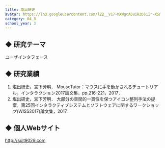```yaml
---
title: 塩出研史
avatar: https://lh3.googleusercontent.com/l22__V17-MXWgcA0uiH2D81Ir-XSmkRSAx2nwVO2JWcFwLRGA9Z1seF5nX1xQj_s6-ay1oc20yPEERj15uPQKrOWkoxe3CKiHJl_EypBgU1YPhvQccCXhjxF2YzHFYHrITv9t35cBw3JJ2YDXSg0doAO8UeLrhXTOi-D_XNt0EOdye6lMCewDS_dHImDNy9sXOTwHVpH71ZpzIqcqFGEuUNiaeYO_clNWagGZNVCdakZCM6HRFtXf5zZRxr1c6dfMMCFtga4kk_iUDhTmtRU8jgE83qUSa19iLxaSvOoaef9aBjPwVOa3Jt3Cp75xNMv69rNRpIUjrgBXnu0j71qE9QsXeNzAeg2aAfkh1Jn2fqWVhXVZ2uFzf2IOjvlmwdp8gUxpw2NUSe77ITH_ySzzZWrpX4NKHH3NUBGd5MCu-3QRFFHCHMAE8fA9SzZoyRUAN1pG65FAJlW4Qh5BkozGcrKkVoH5OH5cekzSsmYugHfSk54kRp2WzvoTZXVWUGibBaWtjGgFSOAcMMLJP9P5n9rEYvhSLfFK66UdbOhuP2FhbscBNTrReIXQAKIjIjGzlShrPf59GRXlvKrFGyCrU5TytlhVA-s8Sf0SOa3Iz7l61Ib7nu3FA=p-s300
category: 04_B
school_year: 3
---
```


## ◆ 研究テーマ
ユーザインタフェース

## ◆ 研究業績
1. 塩出研史，宮下芳明． MouseTutor：マウスに手を動かされるチュートリアル，インタラクション2017論文集，pp.216-221，2017．  
2. 塩出研史，宮下芳明． 大部分の空間的一貫性を保つアイコン整列手法の提案，第25回インタラクティブシステムとソフトウェアに関するワークショップ(WISS2017)論文集，2017．

## ◆ 個人Webサイト
http://solt9029.com
